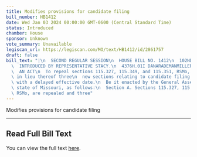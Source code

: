 ```yaml
---
title: Modifies provisions for candidate filing
bill_number: HB1412
date: Wed Jan 03 2024 00:00:00 GMT-0600 (Central Standard Time)
status: Introduced
chamber: House
sponsor: Unknown
vote_summary: Unavailable
legiscan_url: https://legiscan.com/MO/text/HB1412/id/2861757
draft: false
bill_text: "|\n  SECOND REGULAR SESSION\n  HOUSE BILL NO. 1412\n  102ND GENERAL ASSEMBLY\n\
  \  INTRODUCED BY REPRESENTATIVE STACY.\n  4376H.01I DANARADEMANMILLER,ChiefClerk\n\
  \  AN ACT\n  To repeal sections 115.327, 115.349, and 115.351, RSMo, and to enact\
  \ in lieu thereof three\n  new sections relating to candidate filing procedures,\
  \ with a delayed effective date.\n  Be it enacted by the General Assembly of the\
  \ state of Missouri, as follows:\n  Section A. Sections 115.327, 115.349, and 115.351,\
  \ RSMo, are repealed and three"
---
```

Modifies provisions for candidate filing

---

## Read Full Bill Text

You can view the full text [here](https://legiscan.com/MO/text/HB1412/id/2861757).
